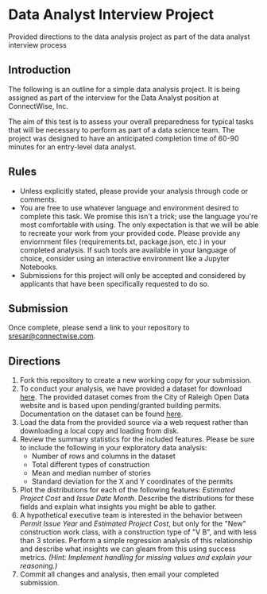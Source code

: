 # Data Analyst Interview Project
Provided directions to the data analysis project as part of the data analyst interview process

## Introduction
The following is an outline for a simple data analysis project. It is being assigned as part of the interview for the Data Analyst position at ConnectWise, Inc.

The aim of this test is to assess your overall preparedness for typical tasks that will be necessary to perform as part of a data science team. The project was designed to have an anticipated completion time of 60-90 minutes for an entry-level data analyst.

## Rules

* Unless explicitly stated, please provide your analysis through code or comments.
* You are free to use whatever language and environment desired to complete this task. We promise this isn't a trick; use the language you're most comfortable with using. The only expectation is that we will be able to recreate your work from your provided code. Please provide any enviornment files (requirements.txt, package.json, etc.) in your completed analysis. If such tools are available in your language of choice, consider using an interactive environment like a Jupyter Notebooks.
* Submissions for this project will only be accepted and considered by applicants that have been specifically requested to do so.

## Submission
Once complete, please send a link to your repository to [sresar@connectwise.com](mailto:sresar@connectwise.com).

## Directions

1. Fork this repository to create a new working copy for your submission.
1. To conduct your analysis, we have provided a dataset for download [here](https://s3.amazonaws.com/cc-analytics-datasets/Building_Permits.csv). The provided dataset comes from the City of Raleigh Open Data website and is based upon pending/granted building permits. Documentation on the dataset can be found [here](http://data-ral.opendata.arcgis.com/datasets/building-permits).
1. Load the data from the provided source via a web request rather than downloading a local copy and loading from disk.
1. Review the summary statistics for the included features. Please be sure to include the following in your exploratory data analysis:
   - Number of rows and columns in the dataset
   - Total different types of construction
   - Mean and median number of stories
   - Standard deviation for the X and Y coordinates of the permits
1. Plot the distributions for each of the following features: _Estimated Project Cost_ and _Issue Date Month_. Describe the distributions for these fields and explain what insights you might be able to gather.
1. A hypothetical executive team is interested in the behavior between _Permit Issue Year_ and _Estimated Project Cost_, but only for the "New" construction work class, with a construction type of "V  B", and with less than 3 stories. Perform a simple regression analysis of this relationship and describe what insights we can gleam from this using success metrics. _(Hint: Implement handling for missing values and explain your reasoning.)_ 
1. Commit all changes and analysis, then email your completed submission.
